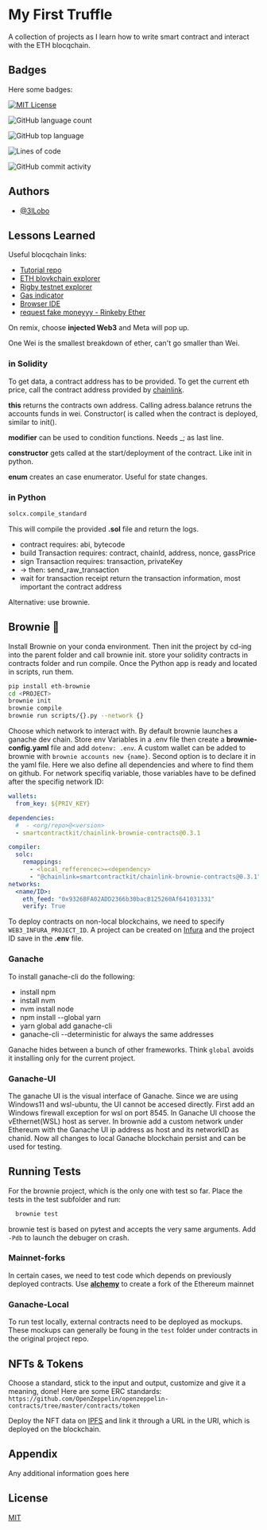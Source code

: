 # My First Truffle

A collection of projects as I learn how to write smart contract and interact with the ETH blocqchain.

## Badges

Here some badges:

[![MIT License](https://img.shields.io/apm/l/atomic-design-ui.svg?style=for-the-badge)](https://github.com/tterb/atomic-design-ui/blob/master/LICENSEs)

![GitHub language count](https://img.shields.io/github/languages/count/3lLobo/firstTruffle?style=for-the-badge&color=magenta)

![GitHub top language](https://img.shields.io/github/languages/top/3lLobo/firstTruffle?style=for-the-badge&color=red)

![Lines of code](https://img.shields.io/tokei/lines/github/3lLobo/firstTruffle?style=for-the-badge&color=orange)

![GitHub commit activity](https://img.shields.io/github/commit-activity/y/3lLobo/firstTruffle?color=lightblue&style=for-the-badge)

## Authors

- [@3lLobo](https://www.github.com/3lLobo)

## Lessons Learned

Useful blocqchain links:

- [Tutorial repo](https://github.com/smartcontractkit/full-blockchain-solidity-course-py)
- [ETH blovkchain explorer](https://etherscan.io/)
- [Rigby testnet explorer](https://rinkeby.etherscan.io/)
- [Gas indicator](https://ethgasstation.info/)
- [Browser IDE](https://remix.ethereum.org/)
- [request fake moneyyy - Rinkeby Ether](https://docs.chain.link/docs/link-token-contracts/#rinkeby)

On remix, choose **injected Web3** and Meta will pop up.

One Wei is the smallest breakdown of ether, can't go smaller than Wei.

### in Solidity

To get data, a contract address has to be provided. To get the current eth price, call the contract address provided by [chainlink](https://data.chain.link/ethereum/mainnet/crypto-usd).

**this** returns the contracts own address. Calling adress.balance retruns the accounts funds in wei. Constructor( is called when the contract is deployed, similar to init().

**modifier** can be used to condition functions. Needs \_; as last line.

**constructor** gets called at the start/deployment of the contract. Like init in python.

**enum** creates an case enumerator. Useful for state changes.

### in Python

```python
solcx.compile_standard
```

This will compile the provided **.sol** file and return the logs.

- contract requires: abi, bytecode
- build Transaction requires: contract, chainId, address, nonce, gassPrice
- sign Transaction requires: transaction, privateKey
- -> then: send_raw_transaction
- wait for transaction receipt return the transaction information, most important the contract address

Alternative: use brownie.

## Brownie :doughnut:

Install Brownie on your conda environment. Then init the project by cd-ing into the parent folder and call brownie init.
store your solidity contracts in contracts folder and run compile.
Once the Python app is ready and located in scripts, run them.

```bash
pip install eth-brownie
cd <PROJECT>
brownie init
brownie compile
brownie run scripts/{}.py --network {}
```

Choose which network to interact with. By default brownie launches a ganache dev chain.
Store env Variables in a .env file then create a **brownie-config.yaml** file and add `dotenv: .env`.
A custom wallet can be added to brownie with `brownie accounts new {name}`. Second option is to declare it in the yaml file. Here we also define all dependencies and where to find them on github. For network specifiq variable, those variables have to be defined after the specifig network ID:

```yaml
wallets:
  from_key: ${PRIV_KEY}

dependencies:
  #  - <org/repo>@<version>
  - smartcontractkit/chainlink-brownie-contracts@0.3.1

compiler:
  solc:
    remappings:
      - <local_refferencec>=<dependency>
      - "@chainlink=smartcontractkit/chainlink-brownie-contracts@0.3.1"
networks:
  <name/ID>:
    eth_feed: "0x9326BFA02ADD2366b30bacB125260Af641031331"
    verify: True
```

To deploy contracts on non-local blockchains, we need to specify `WEB3_INFURA_PROJECT_ID`. A project can be created on [Infura](https://infura.io/) and the project ID save in the **.env** file.

### Ganache

To install ganache-cli do the following:

- install npm
- install nvm
- nvm install node
- npm install --global yarn
- yarn global add ganache-cli
- ganache-cli --deterministic for always the same addresses

Ganache hides between a bunch of other frameworks. Think `global` avoids it installing only for the current project.

<!-- .markdown-body {
  --md-code-background: #e3dcef;
  --md-code-text: #4a2b7b;
  --md-code-tabs: #c6b8dd;
  --md-code-radius: 4px;
} -->

### Ganache-UI

The ganache UI is the visual interface of Ganache. Since we are using Windows11 and wsl-ubuntu, the UI cannot be accesed directly. First add an Windows firewall exception for wsl on port 8545. In Ganache UI choose the vEthernet(WSL) host as server. In brownie add a custom network under Ethereum with the Ganache UI ip address as host and its networkID as chanid.
Now all changes to local Ganache blockchain persist and can be used for testing.

## Running Tests

For the brownie project, which is the only one with test so far. Place the tests in the test subfolder and run:

```bash
  brownie test
```

brownie test is based on pytest and accepts the very same arguments. Add `-Pdb` to launch the debuger on crash.

### Mainnet-forks

In certain cases, we need to test code which depends on previously deployed contracts. Use [**alchemy**](https://dashboard.alchemyapi.io/) to create a fork of the Ethereum mainnet


### Ganache-Local

To run test locally, external contracts need to be deployed as mockups. These mockups can generally be foung in the ```test``` folder under contracts in the original project repo.


## NFTs & Tokens

Choose a standard, stick to the input and output, customize and give it a meaning, done!
Here are some ERC standards:
`
https://github.com/OpenZeppelin/openzeppelin-contracts/tree/master/contracts/token
`

Deploy the NFT data on [IPFS](https://ipfs.io/) and link it through a URL in the URI, which is deployed on the blockchain.

## Appendix

Any additional information goes here

## License

[MIT](https://choosealicense.com/licenses/mit/)
